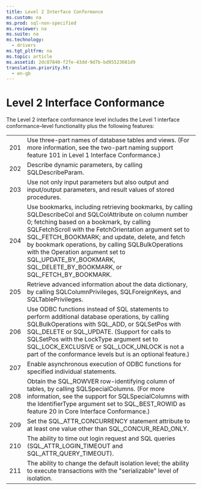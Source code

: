 ```yaml
---
title: Level 2 Interface Conformance
ms.custom: na
ms.prod: sql-non-specified
ms.reviewer: na
ms.suite: na
ms.technology: 
  - drivers
ms.tgt_pltfrm: na
ms.topic: article
ms.assetid: 2dc87840-f2fe-43dd-9d7b-bd95523081d9
translation.priority.ht: 
  - en-gb
---
```

# Level 2 Interface Conformance
<?xml version="1.0" encoding="utf-8"?>
<developerConceptualDocument xmlns="http://ddue.schemas.microsoft.com/authoring/2003/5" xmlns:xlink="http://www.w3.org/1999/xlink" xmlns:xsi="http://www.w3.org/2001/XMLSchema-instance" xsi:schemaLocation="http://ddue.schemas.microsoft.com/authoring/2003/5 http://dduestorage.blob.core.windows.net/ddueschema/developer.xsd">
  <introduction>
    <para>The Level 2 interface conformance level includes the Level 1 interface conformance–level functionality plus the following features:</para>
    <table xmlns:caps="http://schemas.microsoft.com/build/caps/2013/11">
      <tbody>
        <tr>
          <TD>
            <para>201</para>
          </TD>
          <TD>
            <para>Use three-part names of database tables and views. (For more information, see the two-part naming support feature 101 in <legacyLink xlink:href="ee3f5c08-0583-4f3b-8354-ef71b6086a7e">Level 1 Interface Conformance</legacyLink>.)</para>
          </TD>
        </tr>
        <tr>
          <TD>
            <para>202</para>
          </TD>
          <TD>
            <para>Describe dynamic parameters, by calling <legacyBold>SQLDescribeParam</legacyBold>.</para>
          </TD>
        </tr>
        <tr>
          <TD>
            <para>203</para>
          </TD>
          <TD>
            <para>Use not only input parameters but also output and input/output parameters, and result values of stored procedures.</para>
          </TD>
        </tr>
        <tr>
          <TD>
            <para>204</para>
          </TD>
          <TD>
            <para>Use bookmarks, including retrieving bookmarks, by calling <legacyBold>SQLDescribeCol</legacyBold> and <legacyBold>SQLColAttribute</legacyBold> on column number 0; fetching based on a bookmark, by calling <legacyBold>SQLFetchScroll</legacyBold> with the <legacyItalic>FetchOrientation</legacyItalic> argument set to SQL_FETCH_BOOKMARK; and update, delete, and fetch by bookmark operations, by calling <legacyBold>SQLBulkOperations</legacyBold> with the <legacyItalic>Operation</legacyItalic> argument set to SQL_UPDATE_BY_BOOKMARK, SQL_DELETE_BY_BOOKMARK, or SQL_FETCH_BY_BOOKMARK.</para>
          </TD>
        </tr>
        <tr>
          <TD>
            <para>205</para>
          </TD>
          <TD>
            <para>Retrieve advanced information about the data dictionary, by calling <legacyBold>SQLColumnPrivileges</legacyBold>, <legacyBold>SQLForeignKeys</legacyBold>, and <legacyBold>SQLTablePrivileges</legacyBold>. </para>
          </TD>
        </tr>
        <tr>
          <TD>
            <para>206</para>
          </TD>
          <TD>
            <para>Use ODBC functions instead of SQL statements to perform additional database operations, by calling <legacyBold>SQLBulkOperations</legacyBold> with SQL_ADD, or <legacyBold>SQLSetPos</legacyBold> with SQL_DELETE or SQL_UPDATE. (Support for calls to <legacyBold>SQLSetPos</legacyBold> with the <legacyItalic>LockType</legacyItalic> argument set to SQL_LOCK_EXCLUSIVE or SQL_LOCK_UNLOCK is not a part of the conformance levels but is an optional feature.)</para>
          </TD>
        </tr>
        <tr>
          <TD>
            <para>207</para>
          </TD>
          <TD>
            <para>Enable asynchronous execution of ODBC functions for specified individual statements.</para>
          </TD>
        </tr>
        <tr>
          <TD>
            <para>208</para>
          </TD>
          <TD>
            <para>Obtain the SQL_ROWVER row-identifying column of tables, by calling <legacyBold>SQLSpecialColumns</legacyBold>. (For more information, see the support for <legacyBold>SQLSpecialColumns</legacyBold> with the <legacyItalic>IdentifierType</legacyItalic> argument set to SQL_BEST_ROWID as feature 20 in <legacyLink xlink:href="aaaa864a-6477-45ff-a50a-96d8db66a252">Core Interface Conformance</legacyLink>.)</para>
          </TD>
        </tr>
        <tr>
          <TD>
            <para>209</para>
          </TD>
          <TD>
            <para>Set the SQL_ATTR_CONCURRENCY statement attribute to at least one value other than SQL_CONCUR_READ_ONLY.</para>
          </TD>
        </tr>
        <tr>
          <TD>
            <para>210</para>
          </TD>
          <TD>
            <para>The ability to time out login request and SQL queries (SQL_ATTR_LOGIN_TIMEOUT and SQL_ATTR_QUERY_TIMEOUT).</para>
          </TD>
        </tr>
        <tr>
          <TD>
            <para>211</para>
          </TD>
          <TD>
            <para>The ability to change the default isolation level; the ability to execute transactions with the "serializable" level of isolation.</para>
          </TD>
        </tr>
      </tbody>
    </table>
  </introduction>
  <relatedTopics />
</developerConceptualDocument>